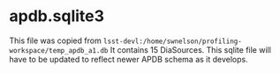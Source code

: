 # apdb.sqlite3

This file was copied from `lsst-devl:/home/swnelson/profiling-workspace/temp_apdb_a1.db`
It contains 15 DiaSources.
This sqlite file will have to be updated to reflect newer APDB schema as it develops.
